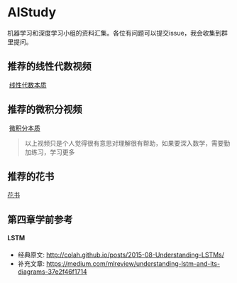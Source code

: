 # AIStudy
机器学习和深度学习小组的资料汇集。各位有问题可以提交issue，我会收集到群里提问。

## 推荐的线性代数视频
  [线性代数本质](https://space.bilibili.com/88461692/#!/channel/detail?cid=9450)

## 推荐的微积分视频
  [微积分本质](https://space.bilibili.com/88461692/#!/channel/detail?cid=13407)

> 以上视频只是个人觉得很有意思对理解很有帮助，如果要深入数学，需要勤加练习，学习更多

## 推荐的花书
  [花书](https://github.com/exacity/deeplearningbook-chinese)


## 第四章学前参考
#### LSTM 
- 经典原文: http://colah.github.io/posts/2015-08-Understanding-LSTMs/
- 补充文章: https://medium.com/mlreview/understanding-lstm-and-its-diagrams-37e2f46f1714

